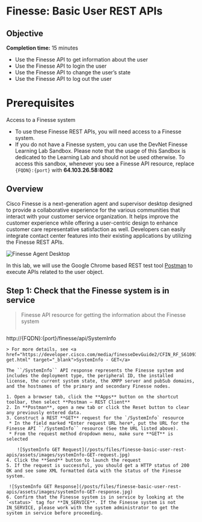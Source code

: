 # Finesse: Basic User REST APIs #

## Objective ##

**Completion time:** 15 minutes

* Use the Finesse API to get information about the user
* Use the Finesse API to login the user
* Use the Finesse API to change the user’s state
* Use the Finesse API to log out the user

# Prerequisites

Access to a Finesse system
* To use these Finesse REST APIs, you will need access to a Finesse system.
 * If you do not have a Finesse system, you can use the DevNet Finesse Learning Lab Sandbox. Please note that the usage of this Sandbox is dedicated to the Learning Lab and should not be used otherwise. To access this sandbox, whenever you see a Finesse API resource, replace ``{FQDN}:{port}`` with **64.103.26.58:8082**

## Overview
Cisco Finesse is a next-generation agent and supervisor desktop designed to provide a collaborative experience for the various communities that interact with your customer service organization. It helps improve the customer experience while offering a user-centric design to enhance customer care representative satisfaction as well. Developers can easily integrate contact center features into their existing applications by utilizing the Finesse REST APIs.

![Finesse Agent Desktop](/posts/files/finesse-basic-user-rest-apis/assets/images/finesse-agent-desktop.jpg)

In this lab, we will use the Google Chrome based REST test tool <a href="https://www.getpostman.com/" target="_blank">Postman</a> to execute APIs related to the user object.

## Step 1: Check that the Finesse system is in service

> Finesse API resource for getting the information about the Finesse system
>  ```http
http://{FQDN}:{port}/finesse/api/SystemInfo
```
> For more details, see <a href="https://developer.cisco.com/media/finesseDevGuide2/CFIN_RF_S6109343_00_systeminfo-get.html" target="_blank">SystemInfo - GET</a>

The ``/SystemInfo`` API response represents the Finesse system and includes the deployment type, the peripheral ID, the installed license, the current system state, the XMPP server and pubSub domains, and the hostnames of the primary and secondary Finesse nodes.

1. Open a browser tab, click the **Apps** button on the shortcut toolbar, then select **Postman – REST Client**
2. In **Postman**, open a new tab or click the Reset button to clear any previously entered data.
3. Construct a REST **GET** request for the `/SystemInfo` resource
 * In the field marked *Enter request URL here*, put the URL for the Finesse API ``/SystemInfo`` resource (See the URL listed above).
 * From the request method dropdown menu, make sure **GET** is selected

	![SystemInfo GET Request](/posts/files/finesse-basic-user-rest-apis/assets/images/systemInfo-GET-request.jpg)
4. Click the **Send** button to launch the request
5. If the request is successful, you should get a HTTP status of 200 OK and see some XML formatted data with the status of the Finesse system.

 ![SystemInfo GET Response](/posts/files/finesse-basic-user-rest-apis/assets/images/systemInfo-GET-response.jpg)
6. Confirm that the Finesse system is in service by looking at the `<status>` tag for **IN_SERVICE**. If the Finesse system is not IN_SERVICE, please work with the system administrator to get the system in service before proceeding.